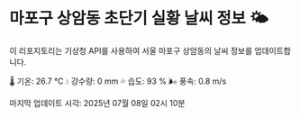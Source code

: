 
# 마포구 상암동 초단기 실황 날씨 정보 🌤️

이 리포지토리는 기상청 API를 사용하여 서울 마포구 상암동의 날씨 정보를 업데이트합니다. 

🌡️ 기온: 26.7 ℃
💧 강수량: 0 mm
💦 습도: 93 %
🌬️ 풍속: 0.8 m/s

마지막 업데이트 시각: 2025년 07월 08일 02시 10분    
